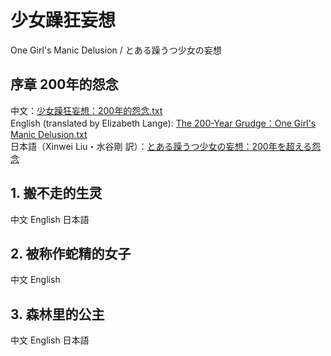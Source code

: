 # 少女躁狂妄想 
One Girl's Manic Delusion / とある躁うつ少女の妄想
## 序章 200年的怨念
中文：[少女躁狂妄想：200年的怨念.txt](https://github.com/SnowyYANG/TongLingHime/blob/master/%E5%B0%91%E5%A5%B3%E8%BA%81%E7%8B%82%E5%A6%84%E6%83%B3%EF%BC%9A200%E5%B9%B4%E7%9A%84%E6%80%A8%E5%BF%B5.txt)  
English (translated by Elizabeth Lange): [The 200-Year Grudge：One Girl's Manic Delusion.txt](https://github.com/SnowyYANG/TongLingHime/blob/master/The%20200-Year%20Grudge%EF%BC%9AOne%20Girl's%20Manic%20Delusion.txt)  
日本語（Xinwei Liu・水谷剛 訳）：[とある躁うつ少女の妄想：200年を超える怨念](https://github.com/SnowyYANG/TongLingHime/blob/master/%E3%81%A8%E3%81%82%E3%82%8B%E8%BA%81%E3%81%86%E3%81%A4%E5%B0%91%E5%A5%B3%E3%81%AE%E5%A6%84%E6%83%B3%EF%BC%9A200%E5%B9%B4%E3%82%92%E8%B6%85%E3%81%88%E3%82%8B%E6%80%A8%E5%BF%B5.txt)
## 1. 搬不走的生灵
中文 English 日本語
## 2. 被称作蛇精的女子
中文 English
## 3. 森林里的公主
中文 English 日本語
